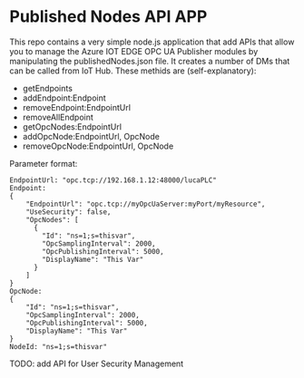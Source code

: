 # Published Nodes API APP

This repo contains a very simple node.js application that add APIs that allow you to manage the Azure IOT EDGE OPC UA Publisher modules by manipulating the publishedNodes.json file.
It creates a number of DMs that can be called from IoT Hub. These methids are (self-explanatory):  

- getEndpoints
- addEndpoint:Endpoint
- removeEndpoint:EndpointUrl
- removeAllEndpoint
- getOpcNodes:EndpointUrl
- addOpcNode:EndpointUrl, OpcNode
- removeOpcNode:EndpointUrl, OpcNode

Parameter format:  
```
EndpointUrl: "opc.tcp://192.168.1.12:48000/lucaPLC"
Endpoint:  
{
    "EndpointUrl": "opc.tcp://myOpcUaServer:myPort/myResource",
    "UseSecurity": false,
    "OpcNodes": [
      {
        "Id": "ns=1;s=thisvar",
        "OpcSamplingInterval": 2000,
        "OpcPublishingInterval": 5000,
        "DisplayName": "This Var"
      }
    ]
}
OpcNode:  
{
    "Id": "ns=1;s=thisvar",
    "OpcSamplingInterval": 2000,
    "OpcPublishingInterval": 5000,
    "DisplayName": "This Var"
}
NodeId: "ns=1;s=thisvar"
```

TODO: add API for User Security Management